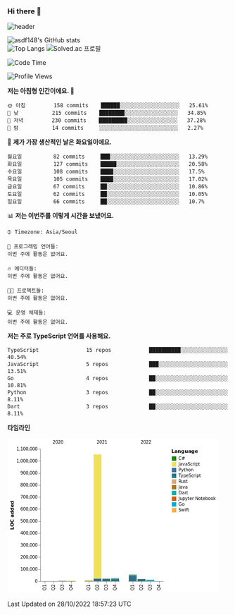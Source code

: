 ### Hi there 👋

![header](https://capsule-render.vercel.app/api?type=shark&color=gradient&height=300&section=header&text=asdf148&fontSize=90)

![asdf148's GitHub stats](https://github-readme-stats.vercel.app/api?username=asdf148&show_icons=true&theme=midnight-purple)<br>
![Top Langs](https://github-readme-stats.vercel.app/api/top-langs/?username=asdf148&layout=compact&theme=midnight-purple&langs_count=10)
![Solved.ac 프로필](http://mazassumnida.wtf/api/v2/generate_badge?boj=eldldk)

<!--
**asdf148/asdf148** is a ✨ _special_ ✨ repository because its `README.md` (this file) appears on your GitHub profile.

Here are some ideas to get you started:

- 🔭 I’m currently working on ...
- 🌱 I’m currently learning ...
- 👯 I’m looking to collaborate on ...
- 🤔 I’m looking for help with ...
- 💬 Ask me about ...
- 📫 How to reach me: ...
- 😄 Pronouns: ...
- ⚡ Fun fact: ...
-->

<!--START_SECTION:waka-->
![Code Time](http://img.shields.io/badge/Code%20Time-138%20hrs%2056%20mins-blue)

![Profile Views](http://img.shields.io/badge/Profile%20Views-0-blue)

**저는 아침형 인간이에요. 🐤** 

```text
🌞 아침         158 commits    ██████░░░░░░░░░░░░░░░░░░░   25.61% 
🌆 낮　         215 commits    ████████░░░░░░░░░░░░░░░░░   34.85% 
🌃 저녁         230 commits    █████████░░░░░░░░░░░░░░░░   37.28% 
🌙 밤　         14 commits     ░░░░░░░░░░░░░░░░░░░░░░░░░   2.27%

```
📅 **제가 가장 생산적인 날은 화요일이에요.** 

```text
월요일          82 commits     ███░░░░░░░░░░░░░░░░░░░░░░   13.29% 
화요일          127 commits    █████░░░░░░░░░░░░░░░░░░░░   20.58% 
수요일          108 commits    ████░░░░░░░░░░░░░░░░░░░░░   17.5% 
목요일          105 commits    ████░░░░░░░░░░░░░░░░░░░░░   17.02% 
금요일          67 commits     ██░░░░░░░░░░░░░░░░░░░░░░░   10.86% 
토요일          62 commits     ██░░░░░░░░░░░░░░░░░░░░░░░   10.05% 
일요일          66 commits     ██░░░░░░░░░░░░░░░░░░░░░░░   10.7%

```


📊 **저는 이번주를 이렇게 시간을 보냈어요.** 

```text
⌚︎ Timezone: Asia/Seoul

💬 프로그래밍 언어들: 
이번 주에 활동은 없어요.

🔥 에디터들: 
이번 주에 활동은 없어요.

🐱‍💻 프로젝트들: 
이번 주에 활동은 없어요.

💻 운영 체제들: 
이번 주에 활동은 없어요.

```

**저는 주로 TypeScript 언어를 사용해요.** 

```text
TypeScript               15 repos            ██████████░░░░░░░░░░░░░░░   40.54% 
JavaScript               5 repos             ███░░░░░░░░░░░░░░░░░░░░░░   13.51% 
Go                       4 repos             ██░░░░░░░░░░░░░░░░░░░░░░░   10.81% 
Python                   3 repos             ██░░░░░░░░░░░░░░░░░░░░░░░   8.11% 
Dart                     3 repos             ██░░░░░░░░░░░░░░░░░░░░░░░   8.11%

```


**타임라인**

![Chart not found](https://raw.githubusercontent.com/asdf148/asdf148/main/charts/bar_graph.png) 


 Last Updated on 28/10/2022 18:57:23 UTC
<!--END_SECTION:waka-->
